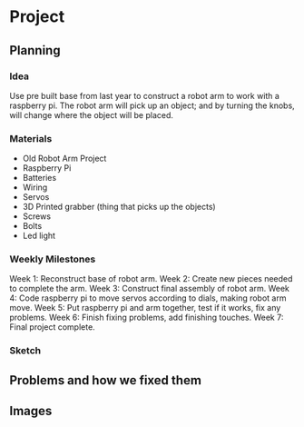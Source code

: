# Project
## Planning
### Idea
Use pre built base from last year to construct a robot arm to work with a raspberry pi. The robot arm will pick up an object; and by turning the knobs, will change where the object will be placed. 
### Materials
- Old Robot Arm Project 
- Raspberry Pi
- Batteries
- Wiring
- Servos
- 3D Printed grabber (thing that picks up the objects)
- Screws
- Bolts
- Led light
### Weekly Milestones
Week 1: Reconstruct base of robot arm.
Week 2: Create new pieces needed to complete the arm.
Week 3: Construct final assembly of robot arm. 
Week 4: Code raspberry pi to move servos according to dials, making robot arm move. 
Week 5: Put raspberry pi and arm together, test if it works, fix any problems. 
Week 6: Finish fixing problems, add finishing touches. 
Week 7: Final project complete.  
### Sketch

## Problems and how we fixed them

## Images
